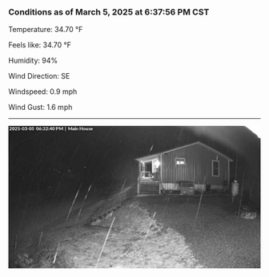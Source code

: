 ### Conditions as of March 5, 2025 at 6:37:56 PM CST 

Temperature: 34.70 &deg;F

Feels like: 34.70 &deg;F

Humidity: 94%

Wind Direction: SE

Windspeed: 0.9 mph

Wind Gust: 1.6 mph

---

<img src="./images/latest.jpeg"/>

